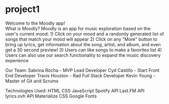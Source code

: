 # project1
Welcome to the Moodly app!  
What is Moodly?
  Moodly is an app for music exploration based on the user's current mood:
    1) Click on your mood and a randomly generated list of songs that match your mood will appear
    2) Click on any "More" button to bring up lyrics, get information about the song, artist, and album, and even get a 30 second preview!
    3) Users can like songs to make a favorites list
    4) Users can also use our search functionality to expand the music discovery experience

Our Team:
  Sabrina Rocha - MVP Lead Developer
  Cyd Castillo - Start Front End Developer
  Travis Houston - Rad Full Stack Developer
  Kevin Young - Master of Git and Scrums

Technologies Used:
  HTML
  CSS
  JavaScript
  Spotify API
  Last.FM API
  lyrics.ovh API
  Materialize CSS
  Google Fonts